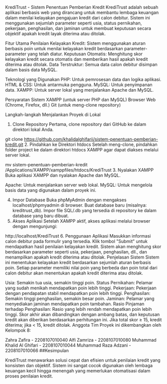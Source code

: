 KrediTrust - Sistem Penentuan Pemberian Kredit
KrediTrust adalah sebuah aplikasi berbasis web yang dirancang untuk membantu lembaga keuangan dalam menilai kelayakan pengajuan kredit dari calon debitur. Sistem ini menggunakan sejumlah parameter seperti usia, status pernikahan, pekerjaan, penghasilan, dan jaminan untuk membuat keputusan secara objektif apakah kredit layak diterima atau ditolak.

Fitur Utama
Penilaian Kelayakan Kredit: Sistem menggunakan aturan berbasis poin untuk menilai kelayakan kredit berdasarkan parameter-parameter yang telah diatur.
Keputusan Otomatis: Menghitung skor kelayakan kredit secara otomatis dan memberikan hasil apakah kredit diterima atau ditolak.
Data Terstruktur: Semua data calon debitur disimpan dalam basis data MySQL.

Teknologi yang Digunakan
PHP: Untuk pemrosesan data dan logika aplikasi.
HTML & CSS: Untuk antarmuka pengguna.
MySQL: Untuk penyimpanan data.
XAMPP: Untuk server lokal yang menjalankan Apache dan MySQL.

Persyaratan Sistem
XAMPP (untuk server PHP dan MySQL)
Browser Web (Chrome, Firefox, dll.)
Git (untuk meng-clone repository)

Langkah-langkah Menjalankan Proyek di Lokal
1. Clone Repository
Pertama, clone repository dari GitHub ke dalam direktori lokal Anda.

git clone https://github.com/khalidalghifarii/sistem-penentuan-pemberian-kredit.git
2. Pindahkan ke Direktori htdocs
Setelah meng-clone, pindahkan folder project ke dalam direktori htdocs XAMPP agar dapat diakses melalui server lokal.

mv sistem-penentuan-pemberian-kredit /Applications/XAMPP/xamppfiles/htdocs/KrediTrust
3. Nyalakan XAMPP
Buka aplikasi XAMPP dan nyalakan Apache dan MySQL.

Apache: Untuk menjalankan server web lokal. MySQL: Untuk mengelola basis data yang digunakan dalam proyek ini.

4. Impor Database
Buka phpMyAdmin dengan mengakses localhost/phpmyadmin di browser.
Buat database baru (misalnya: kreditrust_db).
Impor file SQL/.db yang tersedia di repository ke dalam database yang baru dibuat.
5. Akses Aplikasi
Setelah XAMPP aktif, akses aplikasi melalui browser dengan mengunjungi:

http://localhost/KrediTrust
6. Penggunaan Aplikasi
Masukkan informasi calon debitur pada formulir yang tersedia.
Klik tombol "Submit" untuk mendapatkan hasil penilaian kelayakan kredit.
Sistem akan menghitung skor berdasarkan parameter seperti usia, pekerjaan, penghasilan, dll., dan menampilkan apakah kredit diterima atau ditolak.
Penjelasan Sistem
Sistem ini menentukan kelayakan kredit berdasarkan sejumlah aturan berbasis poin. Setiap parameter memiliki nilai poin yang berbeda dan poin total dari calon debitur akan menentukan apakah kredit diterima atau ditolak.

Usia: Semakin tua usia, semakin tinggi poin.
Status Pernikahan: Pelamar yang sudah menikah mendapatkan poin lebih tinggi.
Pekerjaan: Pekerjaan dengan pendapatan stabil mendapatkan poin lebih tinggi.
Penghasilan: Semakin tinggi penghasilan, semakin besar poin.
Jaminan: Pelamar yang menyediakan jaminan mendapatkan poin tambahan.
Rasio Pinjaman terhadap Penghasilan: Rasio yang lebih rendah mendapatkan poin lebih tinggi. Skor akhir akan dibandingkan dengan ambang batas, dan keputusan kredit akan diberikan berdasarkan perhitungan ini. Jika total skor ≥ 15, kredit diterima; jika < 15, kredit ditolak.
Anggota Tim
Proyek ini dikembangkan oleh Kelompok 8:

Zahra Zafira - 2208107010040
Alfi Zamriza - 2208107010080
Muhammad Khalid Al Ghifari - 2208107010044
Muhammad Raza Adzani - 2208107010066
##Kesimpulan

KrediTrust menawarkan solusi cepat dan efisien untuk penilaian kredit yang konsisten dan objektif. Sistem ini sangat cocok digunakan oleh lembaga keuangan kecil hingga menengah yang memerlukan otomatisasi dalam proses penilaian kredit.
